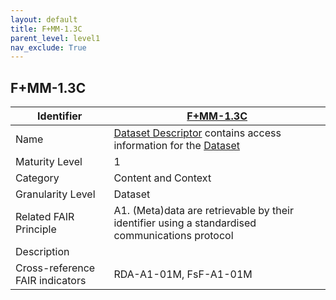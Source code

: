 ```yaml
---
layout: default
title: F+MM-1.3C
parent_level: level1
nav_exclude: True
---
```


## F+MM-1.3C

| Identifier | [F+MM-1.3C](https://github.com/FAIRplus/Data-Maturity/edit/v0.3/docs/_indicators/B.%20F+MM-1.3C.md) |
| ---------- | ----------|
| Name | [Dataset Descriptor](https://fairplus.github.io/Data-Maturity/docs/Glossary/#dataset-descriptor) contains access information for the [Dataset](https://fairplus.github.io/Data-Maturity/docs/Glossary/#dataset)  |
| Maturity Level | 1 |
| Category | Content and Context |
| Granularity Level | Dataset |
| Related FAIR Principle | A1. (Meta)data are retrievable by their identifier using a standardised communications protocol |
| Description |  |
| Cross-reference FAIR indicators | RDA-A1-01M, FsF-A1-01M |
